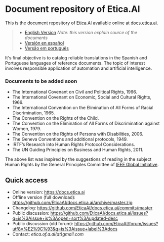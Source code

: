 # Document repository of Etica.AI
This is the document repository of [Etica.AI](https://etica.ai) available
online at [docs.etica.ai](https://docs.etica.ai).

> - [English Version](en/) _Note: this version explain source of the documents_
> - [Versión en español](es/)
> - [Versão em português](pt/)

It's final objective is to catalog reliable translations in the Spanish and
Portuguese languages of reference documents. The topic of interest involves
responsible application of automation and artificial intelligence.

### Documents to be added soon
- The International Covenant on Civil and Political Rights, 1966.
- The International Covenant on Economic, Social and Cultural Rights, 1966.
- The International Convention on the Elimination of All Forms of Racial Discrimination, 1965.
- The Convention on the Rights of the Child.
- The Convention on the Elimination of All Forms of Discrimination against Women, 1979.
- The Convention on the Rights of Persons with Disabilities, 2006.
- The Geneva Conventions and additional protocols, 1949.
- IRTF’s Research into Human Rights Protocol Considerations.
- The UN Guiding Principles on Business and Human Rights, 2011.

The above list was inspired by the suggestions of reading in the subject
Human Rights by the General Principles Committee of
[IEEE Global Initiative](https://ethicsinaction.ieee.org/).

## Quick access

- Online version: <https://docs.etica.ai>
- Offline version (full download): <https://github.com/EticaAI/docs.etica.ai/archive/master.zip>
- Changelog: <https://github.com/EticaAI/docs.etica.ai/commits/master>
- Public discussion: <https://github.com/EticaAI/docs.etica.ai/issues?q=is%3Aissue+is%3Aopen+sort%3Aupdated-desc>
- Public discussion (old forum): <https://github.com/EticaAI/forum/issues?utf8=%E2%9C%93&q=is%3Aissue+label%3Adocs>
- Contact: _etica.of.a.ai(at)gmail.com_
